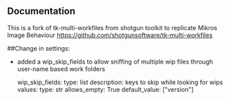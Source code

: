 ## Documentation
This is a fork of tk-multi-workfiles from shotgun toolkit to replicate Mikros Image Behaviour
https://github.com/shotgunsoftware/tk-multi-workfiles


##Change in settings:
+ added a wip_skip_fields to allow sniffing of multiple wip files through user-name based work folders


    wip_skip_fields:
        type: list
            description: keys to skip while looking for wips
            values:
                type: str
            allows_empty: True
            default_value: ["version"]
